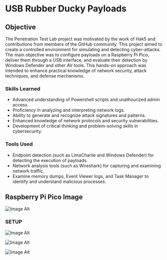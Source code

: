 # USB Rubber Ducky Payloads

## Objective


The Penetration Test Lab project was motivated by the work of Hak5 and contributions from members of the GitHub community. This project aimed to create a controlled environment for simulating and detecting cyber-attacks. The main objective was to configure payloads on a Raspberry Pi Pico, deliver them through a USB interface, and evaluate their detection by Windows Defender and other AV tools. This hands-on approach was intended to enhance practical knowledge of network security, attack techniques, and defense mechanisms.

### Skills Learned


- Advanced understanding of Powershell scripts and unathourized admin access.
- Proficiency in analyzing and interpreting network logs.
- Ability to generate and recognize attack signatures and patterns.
- Enhanced knowledge of network protocols and security vulnerabilities.
- Development of critical thinking and problem-solving skills in cybersecurity.

### Tools Used

- Endpoint detection (such as LimaCharlie and Windows Defender) for detecting the execution of payloads.
- Network analysis tools (such as Wireshark) for capturing and examining network traffic.
- Examine memory dumps, Event Viewer logs, and Task Manager to identify and understand malicious processes.

## Raspberry Pi Pico Image

![Image Alt](https://github.com/PrivSecLabs/PenetrationTestLab/blob/main/Pi%20Pico.png?raw=true)

### SETUP

![Image Alt](https://github.com/PrivSecLabs/PenetrationTestLab/blob/main/REF%201%20PICO.png?raw=true)

![Image Alt](https://github.com/PrivSecLabs/PenetrationTestLab/blob/main/REF%202%20PICO.png?raw=true)

![Image Alt](https://github.com/PrivSecLabs/PenetrationTestLab/blob/main/REF%203%20PICO.png?raw=true)



